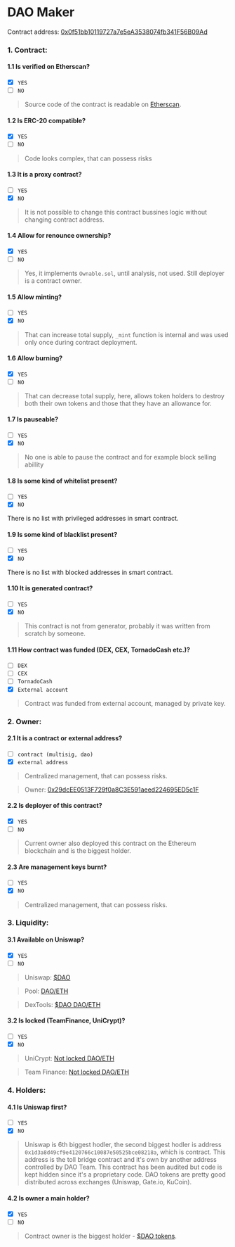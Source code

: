 DAO Maker
===

Contract address: [0x0f51bb10119727a7e5eA3538074fb341F56B09Ad](https://etherscan.io/address/0x0f51bb10119727a7e5eA3538074fb341F56B09Ad)

### 1. Contract:

#### 1.1 Is verified on Etherscan?
  * [x] `YES`
  * [ ] `NO`

> Source code of the contract is readable on [Etherscan](https://etherscan.io/address/0x0f51bb10119727a7e5eA3538074fb341F56B09Ad#code).

#### 1.2 Is ERC-20 compatible?
  * [x] `YES`
  * [ ] `NO`

> Code looks complex, that can possess risks

#### 1.3 It is a proxy contract?
  * [ ] `YES`
  * [x] `NO`
 
> It is not possible to change this contract bussines logic without changing contract address.
  
#### 1.4 Allow for renounce ownership?
  * [x] `YES`
  * [ ] `NO`

> Yes, it implements `Ownable.sol`, until analysis, not used. Still deployer is a contract owner.
 
#### 1.5 Allow minting?
  * [ ] `YES`
  * [x] `NO`

> That can increase total supply, `_mint` function is internal and was used only once during contract deployment.

#### 1.6 Allow burning?
  * [x] `YES`
  * [ ] `NO`

> That can decrease total supply, here, allows token holders to destroy both their own tokens and those that they have an allowance for.

#### 1.7 Is pauseable?
  * [ ] `YES`
  * [x] `NO`

> No one is able to pause the contract and for example block selling abillity 

#### 1.8 Is some kind of whitelist present?
  * [ ] `YES`
  * [x] `NO`

There is no list with privileged addresses in smart contract.

#### 1.9 Is some kind of blacklist present?
  * [ ] `YES`
  * [x] `NO`

There is no list with blocked addresses in smart contract.

#### 1.10 It is generated contract?
  * [ ] `YES`
  * [x] `NO`

> This contract is not from generator, probably it was written from scratch by someone.
 
#### 1.11 How contract was funded (DEX, CEX, TornadoCash etc.)?
  * [ ] `DEX`
  * [ ] `CEX`
  * [ ] `TornadoCash`
  * [x] `External account`

> Contract was funded from external account, managed by private key.

### 2. Owner:

#### 2.1 It is a contract or external address?
  * [ ] `contract (multisig, dao)`
  * [x] `external address`

> Centralized management, that can possess risks.

> Owner: [0x29dcEE0513F729f0a8C3E591aeed224695ED5c1F](https://etherscan.io/address/0x29dcEE0513F729f0a8C3E591aeed224695ED5c1F)

#### 2.2 Is deployer of this contract?
  * [x] `YES`
  * [ ] `NO`

> Current owner also deployed this contract on the Ethereum blockchain and is the biggest holder.

#### 2.3 Are management keys burnt?
  * [ ] `YES`
  * [x] `NO`

> Centralized management, that can possess risks.

### 3. Liquidity:

#### 3.1 Available on Uniswap?
  * [x] `YES`
  * [ ] `NO`

> Uniswap: [$DAO](https://info.uniswap.org/token/0x0f51bb10119727a7e5eA3538074fb341F56B09Ad)

> Pool: [DAO/ETH](https://info.uniswap.org/pair/0x7dd3f5705504002dc946aeafe6629b9481b72272)

> DexTools: [$DAO DAO/ETH](https://www.dextools.io/app/uniswap/pair-explorer/0x7dd3f5705504002dc946aeafe6629b9481b72272)

#### 3.2 Is locked (TeamFinance, UniCrypt)?
  * [ ] `YES`
  * [x] `NO`

> UniCrypt: [Not locked DAO/ETH](https://app.unicrypt.network/amm/uni-v2/token/0x7dd3f5705504002dc946aeafe6629b9481b72272)

> Team Finance: [Not locked DAO/ETH](https://team.finance/view-coin/0x7dd3f5705504002dc946aeafe6629b9481b72272)

### 4. Holders:

#### 4.1 Is Uniswap first?
  * [ ] `YES`
  * [x] `NO`

> Uniswap is 6th biggest hodler, the second biggest hodler is address `0x1d3a8d49cf9e4120766c10087e50525bce08218a`, which is contract. This address is the toll bridge contract and it's own by another address controlled by DAO Team. This contract has been audited but code is kept hidden since it's a proprietary code. DAO tokens are pretty good distributed across exchanges (Uniswap, Gate.io, KuCoin).

#### 4.2 Is owner a main holder?
  * [x] `YES`
  * [ ] `NO`

> Contract owner is the biggest holder - [$DAO tokens](https://etherscan.io/token/0x0f51bb10119727a7e5ea3538074fb341f56b09ad?a=0x29dcEE0513F729f0a8C3E591aeed224695ED5c1F).
